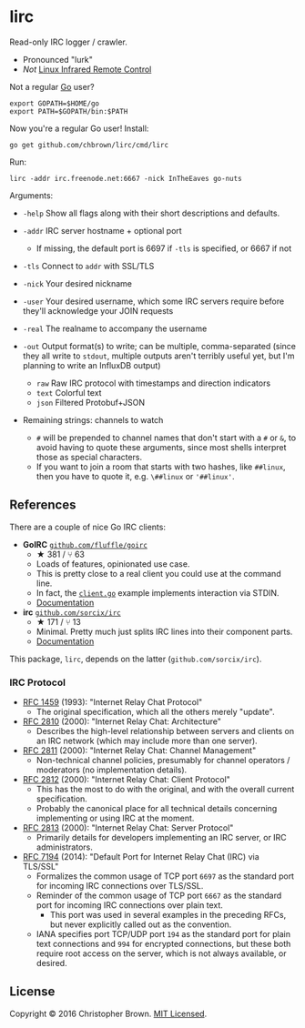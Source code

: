 # lirc

Read-only IRC logger / crawler.

* Pronounced "lurk"
* _Not_ [Linux Infrared Remote Control](https://www.google.com/search?q=lirc)

Not a regular [Go](https://golang.org/) user?

    export GOPATH=$HOME/go
    export PATH=$GOPATH/bin:$PATH

Now you're a regular Go user! Install:

    go get github.com/chbrown/lirc/cmd/lirc

Run:

    lirc -addr irc.freenode.net:6667 -nick InTheEaves go-nuts

Arguments:

* `-help` Show all flags along with their short descriptions and defaults.

* `-addr` IRC server hostname + optional port
  - If missing, the default port is 6697 if `-tls` is specified, or 6667 if not
* `-tls` Connect to `addr` with SSL/TLS
* `-nick` Your desired nickname
* `-user` Your desired username, which some IRC servers require before they'll acknowledge your JOIN requests
* `-real` The realname to accompany the username
* `-out` Output format(s) to write; can be multiple, comma-separated (since they all write to `stdout`, multiple outputs aren't terribly useful yet, but I'm planning to write an InfluxDB output)
  + `raw` Raw IRC protocol with timestamps and direction indicators
  + `text` Colorful text
  + `json` Filtered Protobuf+JSON
* Remaining strings: channels to watch
  - `#` will be prepended to channel names that don't start with a `#` or `&`, to avoid having to quote these arguments, since most shells interpret those as special characters.
  - If you want to join a room that starts with two hashes, like `##linux`, then you have to quote it, e.g. `\##linux` or `'##linux'`.


## References

There are a couple of nice Go IRC clients:

- **GoIRC** [`github.com/fluffle/goirc`](https://github.com/fluffle/goirc)
  + ★ 381 / ⑂ 63
  + Loads of features, opinionated use case.
  + This is pretty close to a real client you could use at the command line.
  + In fact, the [`client.go`](https://github.com/fluffle/goirc/blob/master/client.go) example implements interaction via STDIN.
  + [Documentation](https://godoc.org/github.com/fluffle/goirc/client)
- **irc** [`github.com/sorcix/irc`](https://github.com/sorcix/irc)
  + ★ 171 / ⑂ 13
  + Minimal. Pretty much just splits IRC lines into their component parts.
  + [Documentation](https://godoc.org/github.com/sorcix/irc)

This package, `lirc`, depends on the latter (`github.com/sorcix/irc`).


### IRC Protocol

* [RFC 1459](https://tools.ietf.org/html/rfc1459) (1993): "Internet Relay Chat Protocol"
  - The original specification, which all the others merely "update".
* [RFC 2810](https://tools.ietf.org/html/rfc2810) (2000): "Internet Relay Chat: Architecture"
  - Describes the high-level relationship between servers and clients on an IRC network (which may include more than one server).
* [RFC 2811](https://tools.ietf.org/html/rfc2811) (2000): "Internet Relay Chat: Channel Management"
  - Non-technical channel policies, presumably for channel operators / moderators (no implementation details).
* [RFC 2812](https://tools.ietf.org/html/rfc2812) (2000): "Internet Relay Chat: Client Protocol"
  - This has the most to do with the original, and with the overall current specification.
  - Probably the canonical place for all technical details concerning implementing or using IRC at the moment.
* [RFC 2813](https://tools.ietf.org/html/rfc2813) (2000): "Internet Relay Chat: Server Protocol"
  - Primarily details for developers implementing an IRC server, or IRC administrators.
* [RFC 7194](https://tools.ietf.org/html/rfc7194) (2014): "Default Port for Internet Relay Chat (IRC) via TLS/SSL"
  - Formalizes the common usage of TCP port `6697` as the standard port for incoming IRC connections over TLS/SSL.
  - Reminder of the common usage of TCP port `6667` as the standard port for incoming IRC connections over plain text.
    + This port was used in several examples in the preceding RFCs, but never explicitly called out as the convention.
  - IANA specifies port TCP/UDP port `194` as the standard port for plain text connections and `994` for encrypted connections, but these both require root access on the server, which is not always available, or desired.


## License

Copyright © 2016 Christopher Brown. [MIT Licensed](https://chbrown.github.io/licenses/MIT/#2016).
